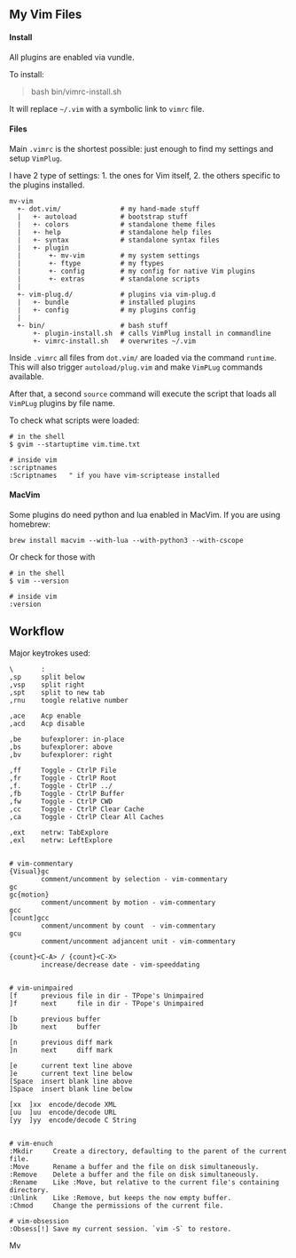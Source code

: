 
## My Vim Files

#### Install

All plugins are enabled via vundle.

To install:                             

> bash bin/vimrc-install.sh

It will replace `~/.vim` with a symbolic link to `vimrc` file.


#### Files

Main `.vimrc` is the shortest possible: just enough to find my
settings and setup `VimPlug`.

I have 2 type of settings: 1. the ones for Vim itself, 2. the others specific to the plugins installed.


    mv-vim
      +- dot.vim/               # my hand-made stuff
      |   +- autoload           # bootstrap stuff
      |   +- colors             # standalone theme files
      |   +- help               # standalone help files
      |   +- syntax             # standalone syntax files
      |   +- plugin            
      |       +- mv-vim         # my system settings
      |       +- ftype          # my ftypes
      |       +- config         # my config for native Vim plugins
      |       +- extras         # standalone scripts
      |
      +- vim-plug.d/            # plugins via vim-plug.d
      |   +- bundle             # installed plugins
      |   +- config             # my plugins config
      |   
      +- bin/                   # bash stuff
          +- plugin-install.sh  # calls VimPlug install in commandline
          +- vimrc-install.sh   # overwrites ~/.vim

Inside `.vimrc` all files from `dot.vim/` are loaded via the command
`runtime`. This will also trigger `autoload/plug.vim` and make `VimPLug`
commands available.

After that, a second `source` command will execute the script that loads all
`VimPLug` plugins by file name.

To check what scripts were loaded:

    # in the shell
    $ gvim --startuptime vim.time.txt

    # inside vim
    :scriptnames
    :Scriptnames   " if you have vim-scriptease installed


#### MacVim

Some plugins do need python and lua enabled in MacVim. If you are using
homebrew:

    brew install macvim --with-lua --with-python3 --with-cscope

Or check for those with

    # in the shell
    $ vim --version

    # inside vim
    :version


## Workflow

Major keytrokes used:

    \       :
    ,sp     split below
    ,vsp    split right
    ,spt    split to new tab
    ,rnu    toogle relative number

    ,ace    Acp enable
    ,acd    Acp disable

    ,be     bufexplorer: in-place
    ,bs     bufexplorer: above
    ,bv     bufexplorer: right

    ,ff     Toggle - CtrlP File
    ,fr     Toggle - CtrlP Root
    ,f.     Toggle - CtrlP ../
    ,fb     Toggle - CtrlP Buffer
    ,fw     Toggle - CtrlP CWD
    ,cc     Toggle - CtrlP Clear Cache
    ,ca     Toggle - CtrlP Clear All Caches

    ,ext    netrw: TabExplore
    ,exl    netrw: LeftExplore


    # vim-commentary
    {Visual}gc
            comment/uncomment by selection - vim-commentary
    gc
    gc{motion}
            comment/uncomment by motion - vim-commentary
    gcc
    [count]gcc
            comment/uncomment by count  - vim-commentary
    gcu
            comment/uncomment adjancent unit - vim-commentary

    {count}<C-A> / {count}<C-X>
            increase/decrease date - vim-speeddating


    # vim-unimpaired
    [f      previous file in dir - TPope's Unimpaired
    ]f      next     file in dir - TPope's Unimpaired

    [b      previous buffer
    ]b      next     buffer

    [n      previous diff mark
    ]n      next     diff mark

    [e      current text line above
    ]e      current text line below
    [Space  insert blank line above
    ]Space  insert blank line below

    [xx  ]xx  encode/decode XML
    [uu  ]uu  encode/decode URL
    [yy  ]yy  encode/decode C String


    # vim-enuch
    :Mkdir     Create a directory, defaulting to the parent of the current file.
    :Move      Rename a buffer and the file on disk simultaneously.
    :Remove    Delete a buffer and the file on disk simultaneously.
    :Rename    Like :Move, but relative to the current file's containing directory.
    :Unlink    Like :Remove, but keeps the now empty buffer.
    :Chmod     Change the permissions of the current file.

    # vim-obsession
    :Obsess[!] Save my current session. `vim -S` to restore.


Mv


